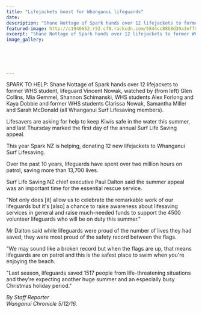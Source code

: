 ```yaml
---
title: "Lifejackets boost for Whanganui lifeguards"
date: 
description: "Shane Nottage of Spark hands over 12 lifejackets to former WHS student, lifeguard Vincent Nowak, watched by WHS students Alex Forlong & Kaya Dobbie & former WHS students Nowak, Miller & McDonald..."
featured-image: http://c1940652.r52.cf0.rackcdn.com/5844cc88b8d39a3eff00019a/Surf-Lifesaving-lifejackets-donated-Vincent-Nowak-5-12-16-chron.jpg
excerpt: "Shane Nottage of Spark hands over 12 lifejackets to former WHS student, lifeguard Vincent Nowak, watched by (from left) Glen Collins, Mia Gemmel, Shannon Schimanski, WHS students Alex Forlong and Kaya Dobbie and former WHS students Clarissa Nowak, Samantha Miller and Sarah McDonald (all Whanganui Surf Lifesaving members)."
image_gallery:
    
    
    
    
    
---
```


<p><span>SPARK TO HELP: Shane Nottage of Spark hands over 12 lifejackets to former WHS student, lifeguard Vincent Nowak, watched by (from left) Glen Collins, Mia Gemmel, Shannon Schimanski, WHS students Alex Forlong and Kaya Dobbie and former WHS students Clarissa Nowak, Samantha Miller and Sarah McDonald (all Whanganui Surf Lifesaving members).</span></p>
<p>Lifesavers are asking for help to keep Kiwis safe in the water this summer, and last Thursday marked the first day of the annual Surf Life Saving appeal.</p>
<p>This year Spark NZ is helping, donating 12 new lifejackets to Whanganui Surf Lifesaving.</p>
<p>Over the past 10 years, lifeguards have spent over two million hours on patrol, saving more than 13,700 lives.</p>
<p>Surf Life Saving NZ chief executive Paul Dalton said the summer appeal was an important time for the essential rescue service.</p>
<p>"Not only does [it] allow us to celebrate the remarkable work of our lifeguards but it's [also] a chance to raise awareness about lifesaving services in general and raise much-needed funds to support the 4500 volunteer lifeguards who will be on duty this summer."</p>
<p>Mr Dalton said while lifeguards were proud of the number of lives they had saved, they were most proud of the safety record between the flags.</p>
<p>"We may sound like a broken record but when the flags are up, that means lifeguards are on patrol and this is the safest place to swim when you're enjoying the beach.</p>
<p>"Last season, lifeguards saved 1517 people from life-threatening situations and they're expecting another huge summer and an especially busy Christmas holiday period."</p>
<p class="clear syndicator"><em>By Staff Reporter</em><br /><em>Wanganui Chronicle 5/12/16.&nbsp;</em></p>

